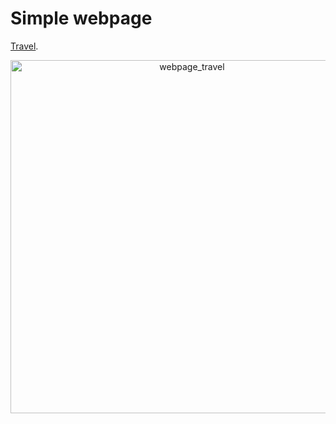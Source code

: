# Simple webpage
[Travel]([https://disk.yandex.ru/d/EGmMmtmHDI0FrQ](https://level0rd.github.io/web1_travel/)).

<p align="center">
  <img width="565" alt="webpage_travel" src="https://github.com/level0rd/web1_travel/assets/45522296/65aa3f0d-fe3e-4b6e-93be-64951cf773bb.png">
</p>

